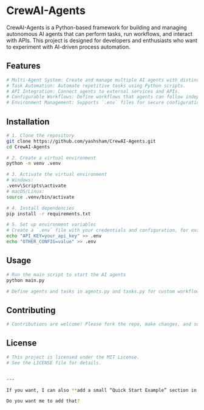 # CrewAI-Agents

CrewAI-Agents is a Python-based framework for building and managing autonomous AI agents that can perform tasks, run workflows, and interact with APIs. This project is designed for developers and enthusiasts who want to experiment with AI-driven process automation.

## Features

```bash
# Multi-Agent System: Create and manage multiple AI agents with distinct roles.
# Task Automation: Automate repetitive tasks using Python scripts.
# API Integration: Connect agents to external services and APIs.
# Configurable Workflows: Define workflows that agents can follow independently.
# Environment Management: Supports `.env` files for secure configuration of API keys and credentials.
```

## Installation

```bash
# 1. Clone the repository
git clone https://github.com/yashsham/CrewAI-Agents.git
cd CrewAI-Agents

# 2. Create a virtual environment
python -m venv .venv

# 3. Activate the virtual environment
# Windows:
.venv\Scripts\activate
# macOS/Linux:
source .venv/bin/activate

# 4. Install dependencies
pip install -r requirements.txt

# 5. Set up environment variables
# Create a `.env` file with your credentials and configuration, for example:
echo "API_KEY=your_api_key" >> .env
echo "OTHER_CONFIG=value" >> .env
```

## Usage

```bash
# Run the main script to start the AI agents
python main.py

# Define agents and tasks in agents.py and tasks.py for custom workflows
```

## Contributing

```bash
# Contributions are welcome! Please fork the repo, make changes, and submit a pull request.
```

## License

```bash
# This project is licensed under the MIT License.
# See the LICENSE file for details.
```

```bash

---

If you want, I can also **add a small “Quick Start Example” section in bash format** showing how to create a new agent and run a task. This will make your README look much more hands-on and practical.  

Do you want me to add that?
```








